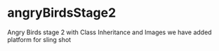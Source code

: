 # angryBirdsStage2
Angry Birds stage 2 with Class Inheritance and Images
we have added platform for sling shot
